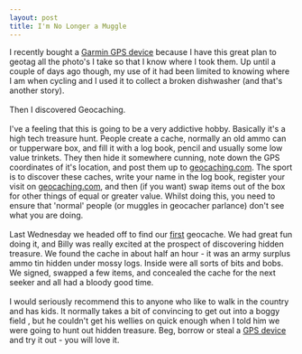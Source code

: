 ```yaml
--- 
layout: post
title: I'm No Longer a Muggle
---
```

I recently bought a [Garmin GPS device](http://www.amazon.co.uk/exec/obidos/ASIN/B0000C4G4Q/roysworld0e-21/026-5292702-9514049) because I have this great plan to geotag all the photo's I take so that I know where I took them. Up until a couple of days ago though, my use of it had been limited to knowing where I am when cycling and I used it to collect a broken dishwasher (and that's another story).<br /><br />Then I discovered Geocaching. <br /><br />I've a feeling that this is going to be a very addictive hobby. Basically it's a high tech treasure hunt. People create a cache, normally an old ammo can or tupperware box, and fill it with a log book, pencil and usually some low value trinkets. They then hide it somewhere cunning, note down the GPS coordinates of it's location, and post them up to [geocaching.com](http://www.geocaching.com/). The sport is to discover these caches, write your name in the log book, register your visit on [geocaching.com](http://www.geocaching.com/), and then (if you want) swap items out of the box for other things of equal or greater value. Whilst doing this, you need to ensure that 'normal' people (or muggles in geocacher parlance) don't see what you are doing.<br /><br />Last Wednesday we headed off to find our [first](http://www.geocaching.com/seek/cache_details.aspx?guid=9ea54d80-b9b8-49fc-8c3f-8a786ca29442) geocache. We had great fun doing it, and Billy was really excited at the prospect of discovering hidden treasure. We found the cache in about half an hour - it was an army surplus ammo tin hidden under mossy logs. Inside were all sorts of bits and bobs. We signed, swapped a few items, and concealed the cache for the next seeker and all had a bloody good time. <br /><br />I would seriously recommend this to anyone who like to walk in the country and has kids. It normally takes a bit of convincing to get out into a boggy field , but he couldn't get his wellies on quick enough when I told him we were going to hunt out hidden treasure. Beg, borrow or steal a [GPS device](http://www.amazon.co.uk/exec/obidos/ASIN/B00007MMNS/roysworld0e-21) and try it out - you will love it.
